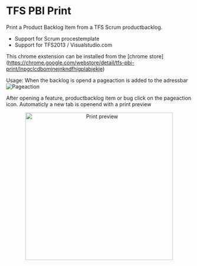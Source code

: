 # TFS PBI Print

Print a Product Backlog Item from a TFS Scrum productbacklog.

 * Support for Scrum procestemplate
 * Support for TFS2013 / Visualstudio.com

This chrome exstension can be installed from the [chrome store] (https://chrome.google.com/webstore/detail/tfs-pbi-print/lnpgclcdbomjnejnkndfhigplabjekje)

Usage:
When the backlog is opend a pageaction is added to the adressbar  ![Pageaction](https://cloud.githubusercontent.com/assets/15015359/10919355/aaccc378-826a-11e5-9d8b-e24430cf1a01.PNG)

After opening a feature, productbacklog item or bug click on the pageaction icon.
Automaticly a new tab is openend with a print preview<br>
<p align="center">
  <img src="https://cloud.githubusercontent.com/assets/15015359/10919366/be2e204c-826a-11e5-8143-4a256faece9f.PNG" width="400"  alt="Print preview"/>
</p>
